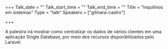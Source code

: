 
+++
Talk_date = ""
Talk_start_time = ""
Talk_end_time = ""
Title = "Inquilinos em sistemas"
Type = "talk"
Speakers = ["gilmara-castro"]

+++

A palestra irá mostrar como centralizar os dados de vários clientes em uma aplicação Single Database, por meio dos recursos disponibilizados pelo Laravel.
